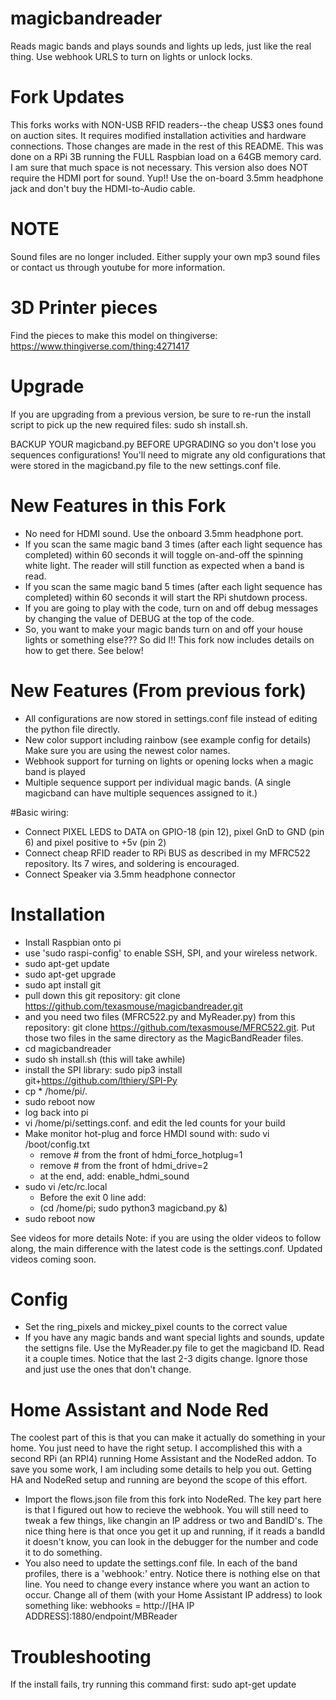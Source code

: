 # magicbandreader
Reads magic bands and plays sounds and lights up leds, just like the real thing.
Use webhook URLS to turn on lights or unlock locks.

# Fork Updates
This forks works with NON-USB RFID readers--the cheap US$3 ones found on auction sites.  It requires modified installation activities and hardware connections.  Those changes are made in the rest of this README.  This was done on a RPi 3B running the FULL Raspbian load on a 64GB memory card.  I am sure that much space is not necessary.  This version also does NOT require the HDMI port for sound. Yup!!  Use the on-board 3.5mm headphone jack and don't buy the HDMI-to-Audio cable.

# NOTE
Sound files are no longer included. Either supply your own mp3 sound files or contact us through youtube for more information.

# 3D Printer pieces
Find the pieces to make this model on thingiverse:
https://www.thingiverse.com/thing:4271417

# Upgrade
If you are upgrading from a previous version, be sure to re-run the install script to pick up the new required files:
sudo sh install.sh. 

BACKUP YOUR magicband.py BEFORE UPGRADING so you don't lose you sequences configurations! You'll need to migrate any old configurations that were stored in the magicband.py file to the new settings.conf file.

# New Features in this Fork
* No need for HDMI sound.  Use the onboard 3.5mm headphone port.
* If you scan the same magic band 3 times (after each light sequence has completed) within 60 seconds it will toggle on-and-off the spinning white light.  The reader will still function as expected when a band is read.
* If you scan the same magic band 5 times (after each light sequence has completed) within 60 seconds it will start the RPi shutdown process.
* If you are going to play with the code, turn on and off debug messages by changing the value of DEBUG at the top of the code.
* So, you want to make your magic bands turn on and off your house lights or something else???  So did I!!  This fork now includes details on how to get there.  See below!

# New Features (From previous fork)
* All configurations are now stored in settings.conf file instead of editing the python file directly.
* New color support including rainbow (see example config for details) Make sure you are using the newest color names.
* Webhook support for turning on lights or opening locks when a magic band is played
* Multiple sequence support per individual magic bands. (A single magicband can have multiple sequences assigned to it.)

#Basic wiring:
* Connect PIXEL LEDS to  DATA on GPIO-18 (pin 12), pixel GnD to GND (pin 6) and pixel positive to +5v (pin 2)
* Connect cheap RFID reader to RPi BUS as described in my MFRC522 repository.  Its 7 wires, and soldering is encouraged.
* Connect Speaker via 3.5mm headphone connector

# Installation

* Install Raspbian onto pi 
* use 'sudo raspi-config' to enable SSH, SPI, and your wireless network.
* sudo apt-get update
* sudo apt-get upgrade
* sudo apt install git
* pull down this git repository: git clone https://github.com/texasmouse/magicbandreader.git
* and you need two files (MFRC522.py and MyReader.py) from this repository: git clone https://github.com/texasmouse/MFRC522.git.  Put those two files in the same directory as the MagicBandReader files.
* cd magicbandreader
* sudo sh install.sh  (this will take awhile)
* install the SPI library: sudo pip3 install git+https://github.com/lthiery/SPI-Py
* cp * /home/pi/.
* sudo reboot now
* log back into pi
* vi /home/pi/settings.conf. and edit the led counts for your build
* Make monitor hot-plug and force HMDI sound with: sudo vi /boot/config.txt
  * remove # from the front of hdmi_force_hotplug=1
  * remove # from the front of hdmi_drive=2
  * at the end, add: enable_hdmi_sound 
* sudo vi /etc/rc.local
  * Before the exit 0 line add:
  * (cd /home/pi; sudo python3 magicband.py &)
* sudo reboot now

See videos for more details
Note: if you are using the older videos to follow along, the main difference with the latest code is the settings.conf. Updated videos coming soon. 

# Config

* Set the ring_pixels and mickey_pixel counts to the correct value
* If you have any magic bands and want special lights and sounds, update the settigns file.  Use the MyReader.py file to get the magicband ID.  Read it a couple times.  Notice that the last 2-3 digits change.  Ignore those and just use the ones that don't change.

# Home Assistant and Node Red

The coolest part of this is that you can make it actually do something in your home.  You just need to have the right setup.  I accomplished this with a second RPi (an RPI4) running Home Assistant and the NodeRed addon.  To save you some work, I am including some details to help you out.  Getting HA and NodeRed setup and running are beyond the scope of this effort.
* Import the flows.json file from this fork into NodeRed.  The key part here is that I figured out how to recieve the webhook.  You will still need to tweak a few things, like changin an IP address or two and BandID's.  The nice thing here is that once you get it up and running, if it reads a bandId it doesn't know, you can look in the debugger for the number and code it to do something.
* You also need to update the settings.conf file.  In each of the band profiles, there is a 'webhook:' entry.  Notice there is nothing else on that line.  You need to change every instance where you want an action to occur.  Change all of them (with your Home Assistant IP address) to look something like:   webhooks = http://[HA IP ADDRESS]:1880/endpoint/MBReader

# Troubleshooting

If the install fails, try running this command first:
sudo apt-get update
